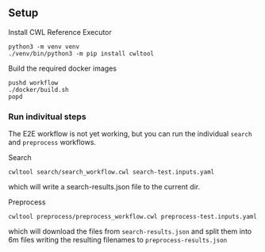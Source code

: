 
## Setup

Install CWL Reference Executor
```console
python3 -m venv venv
./venv/bin/python3 -m pip install cwltool
```

Build the required docker images
```console
pushd workflow
./docker/build.sh
popd
```

### Run indivitual steps
The E2E workflow is not yet working, but you can run the individual `search` and `preprocess` workflows.


Search
```console
cwltool search/search_workflow.cwl search-test.inputs.yaml
```
which will write a search-results.json file to the current dir.


Preprocess
```console
cwltool preprocess/preprocess_workflow.cwl preprocess-test.inputs.yaml
```
which will download the files from `search-results.json` and split them into 6m files
writing the resulting filenames to `preprocess-results.json`



